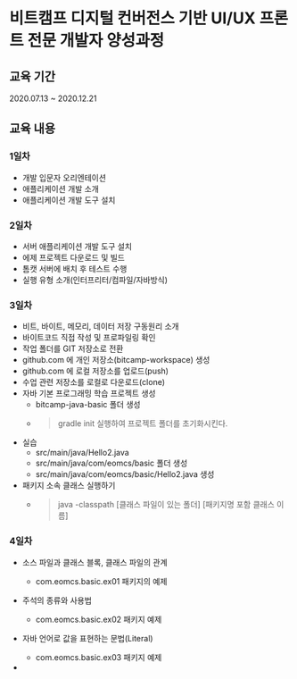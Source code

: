 # 비트캠프 디지털 컨버전스 기반 UI/UX 프론트 전문 개발자 양성과정

## 교육 기간

2020.07.13 ~ 2020.12.21

## 교육 내용

### 1일차

- 개발 입문자 오리엔테이션
- 애플리케이션 개발 소개
- 애플리케이션 개발 도구 설치

### 2일차

- 서버 애플리케이션 개발 도구 설치
- 에제 프로젝트 다운로드 및 빌드
- 톰캣 서버에 배치 후 테스트 수행
- 실행 유형 소개(인터프리터/컴파일/자바방식)

### 3일차

- 비트, 바이트, 메모리, 데이터 저장 구동원리 소개
- 바이트코드 직접 작성 및 프로파일링 확인
- 작업 폴더를 GIT 저장소로 전환
- github.com 에 개인 저장소(bitcamp-workspace) 생성
- github.com 에 로컬 저장소를 업로드(push)
- 수업 관련 저장소를 로컬로 다운로드(clone)
- 자바 기본 프로그래밍 학습 프로젝트 생성
    - bitcamp-java-basic 폴더 생성
    - > gradle init 실행하여 프로젝트 폴더를 초기화시킨다.
- 실습
    - src/main/java/Hello2.java
    - src/main/java/com/eomcs/basic 폴더 생성
    - src/main/java/com/eomcs/basic/Hello2.java 생성
- 패키지 소속 클래스 실행하기
    - > java -classpath [클래스 파일이 있는 폴더] [패키지명 포함 클래스 이름]

### 4일차

- 소스 파일과 클래스 블록, 클래스 파일의 관계
    - com.eomcs.basic.ex01 패키지의 예제

- 주석의 종류와 사용법
    - com.eomcs.basic.ex02 패키지 예제
- 자바 언어로 값을 표현하는 문법(Literal)
    - com.eomcs.basic.ex03 패키지 예제
-
